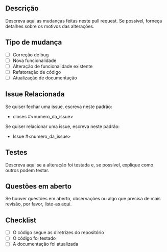 ## Descrição

Descreva aqui as mudanças feitas neste pull request. Se possível, forneça detalhes sobre os motivos das alterações.

## Tipo de mudança

- [ ] Correção de bug
- [ ] Nova funcionalidade
- [ ] Alteração de funcionalidade existente
- [ ] Refatoração de código
- [ ] Atualização de documentação

## Issue Relacionada

Se quiser fechar uma issue, escreva neste padrão:
- closes #<numero_da_issue>

Se quiser relacionar uma issue, escreva neste padrão:
- Issue #<numero_da_issue>

## Testes

Descreva aqui se a alteração foi testada e, se possível, explique como outros podem testar.

## Questões em aberto

Se houver questões em aberto, observações ou algo que precisa de mais revisão, por favor, liste-as aqui.

## Checklist

- [ ] O código segue as diretrizes do repositório
- [ ] O código foi testado
- [ ] A documentação foi atualizada
